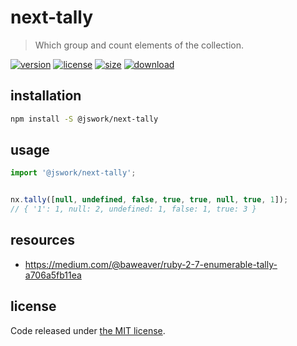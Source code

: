 # next-tally
> Which group and count elements of the collection.

[![version][version-image]][version-url]
[![license][license-image]][license-url]
[![size][size-image]][size-url]
[![download][download-image]][download-url]

## installation
```bash
npm install -S @jswork/next-tally
```

## usage
```js
import '@jswork/next-tally';


nx.tally([null, undefined, false, true, true, null, true, 1]);
// { '1': 1, null: 2, undefined: 1, false: 1, true: 3 }
```

## resources
- https://medium.com/@baweaver/ruby-2-7-enumerable-tally-a706a5fb11ea


## license
Code released under [the MIT license](https://github.com/afeiship/next-tally/blob/master/LICENSE.txt).

[version-image]: https://img.shields.io/npm/v/@jswork/next-tally
[version-url]: https://npmjs.org/package/@jswork/next-tally

[license-image]: https://img.shields.io/npm/l/@jswork/next-tally
[license-url]: https://github.com/afeiship/next-tally/blob/master/LICENSE.txt

[size-image]: https://img.shields.io/bundlephobia/minzip/@jswork/next-tally
[size-url]: https://github.com/afeiship/next-tally/blob/master/dist/next-tally.min.js

[download-image]: https://img.shields.io/npm/dm/@jswork/next-tally
[download-url]: https://www.npmjs.com/package/@jswork/next-tally
